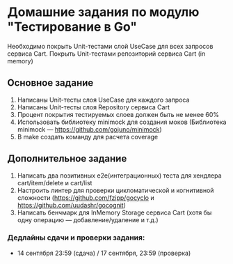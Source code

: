 # Домашние задания по модулю "Тестирование в Go"

Необходимо покрыть Unit-тестами слой UseCase для всех запросов сервиса Cart. Покрыть Unit-тестами репозиторий сервиса Cart (in memory)

## Основное задание

1. Написаны Unit-тесты слоя UseCase для каждого запроса
2. Написаны Unit-тесты слоя Repository сервиса Cart
3. Процент покрытия тестируемых слоев должен быть не менее 60%
4. Использовать библиотеку minimock для создания моков (Библиотека minimock — https://github.com/gojuno/minimock)
5. В make создать команду для расчета coverage

## Дополнительное задание

1. Написать два позитивных e2e(интеграционных) теста для хендлера cart/item/delete и cart/list
2. Настроить линтер для проверки цикломатической и когнитивной сложности (https://github.com/fzipp/gocyclo и https://github.com/uudashr/gocognit)
3. Написать бенчмарк для InMemory Storage сервиса Cart (хотя бы одну операцию — добавление/удаление и т.д.)

### Дедлайны сдачи и проверки задания: 
- 14 сентября 23:59 (сдача) / 17 сентября, 23:59 (проверка)